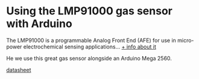 # Using the LMP91000 gas sensor with Arduino

The LMP91000 is a programmable Analog Front End (AFE) for use in micro-power electrochemical sensing applications... [+ info about it](http://www.ti.com/product/lmp91000 "more info")

He we use this great gas sensor alongside an Arduino Mega 2560.


[datasheet](http://www.ti.com/lit/ds/symlink/lmp91000.pdf "datasheet")



